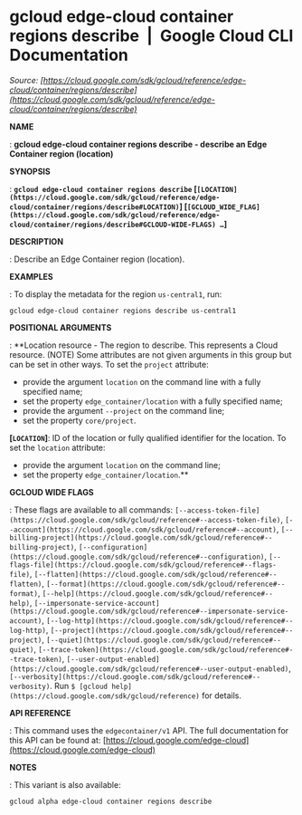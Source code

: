 # gcloud edge-cloud container regions describe  |  Google Cloud CLI Documentation

*Source: [https://cloud.google.com/sdk/gcloud/reference/edge-cloud/container/regions/describe](https://cloud.google.com/sdk/gcloud/reference/edge-cloud/container/regions/describe)*

**NAME**

: **gcloud edge-cloud container regions describe - describe an Edge Container region (location)**

**SYNOPSIS**

: **`gcloud edge-cloud container regions describe` [`[LOCATION](https://cloud.google.com/sdk/gcloud/reference/edge-cloud/container/regions/describe#LOCATION)`] [`[GCLOUD_WIDE_FLAG](https://cloud.google.com/sdk/gcloud/reference/edge-cloud/container/regions/describe#GCLOUD-WIDE-FLAGS) …`]**

**DESCRIPTION**

: Describe an Edge Container region (location).

**EXAMPLES**

: To display the metadata for the region `us-central1`, run:

```
gcloud edge-cloud container regions describe us-central1
```

**POSITIONAL ARGUMENTS**

: **Location resource - The region to describe. This represents a Cloud resource.
(NOTE) Some attributes are not given arguments in this group but can be set in
other ways.
To set the `project` attribute:

- provide the argument `location` on the command line with a fully
specified name;
- set the property `edge_container/location` with a fully specified
name;
- provide the argument `--project` on the command line;
- set the property `core/project`.

**[`LOCATION`]**:
ID of the location or fully qualified identifier for the location.
To set the `location` attribute:

- provide the argument `location` on the command line;
- set the property `edge_container/location`.**

**GCLOUD WIDE FLAGS**

: These flags are available to all commands: `[--access-token-file](https://cloud.google.com/sdk/gcloud/reference#--access-token-file)`,
`[--account](https://cloud.google.com/sdk/gcloud/reference#--account)`, `[--billing-project](https://cloud.google.com/sdk/gcloud/reference#--billing-project)`,
`[--configuration](https://cloud.google.com/sdk/gcloud/reference#--configuration)`,
`[--flags-file](https://cloud.google.com/sdk/gcloud/reference#--flags-file)`,
`[--flatten](https://cloud.google.com/sdk/gcloud/reference#--flatten)`, `[--format](https://cloud.google.com/sdk/gcloud/reference#--format)`, `[--help](https://cloud.google.com/sdk/gcloud/reference#--help)`, `[--impersonate-service-account](https://cloud.google.com/sdk/gcloud/reference#--impersonate-service-account)`,
`[--log-http](https://cloud.google.com/sdk/gcloud/reference#--log-http)`,
`[--project](https://cloud.google.com/sdk/gcloud/reference#--project)`, `[--quiet](https://cloud.google.com/sdk/gcloud/reference#--quiet)`, `[--trace-token](https://cloud.google.com/sdk/gcloud/reference#--trace-token)`, `[--user-output-enabled](https://cloud.google.com/sdk/gcloud/reference#--user-output-enabled)`,
`[--verbosity](https://cloud.google.com/sdk/gcloud/reference#--verbosity)`.
Run `$ [gcloud help](https://cloud.google.com/sdk/gcloud/reference)` for details.

**API REFERENCE**

: This command uses the `edgecontainer/v1` API. The full documentation
for this API can be found at: [https://cloud.google.com/edge-cloud](https://cloud.google.com/edge-cloud)

**NOTES**

: This variant is also available:

```
gcloud alpha edge-cloud container regions describe
```